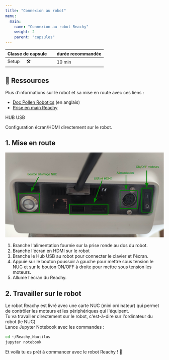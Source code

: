 ```yaml
---
title: "Connexion au robot"
menu:
  main:
    name: "Connexion au robot Reachy"
    weight: 2
    parent: "capsules"
---
```


| Classe de capsule  | &emsp; durée recommandée |
|:-------------------|:------------------|
| Setup  &emsp;  🛠️  |&emsp; 10 min      |


## 📗 Ressources

Plus d'informations sur le robot et sa mise en route avec ces liens :  
- [Doc Pollen Robotics](https://pollen-robotics.github.io/reachy-2019-docs/docs/getting-started/)  (en anglais)
- [Prise en main Reachy](https://github.com/ta18/Reachy_Nautilus/blob/main/Prise%20en%20main.md)

HUB USB 

Configuration écran/HDMI directement sur le robot. 

## 1. Mise en route 

![Dos du robot](img/back2021.png)   

1. Branche l'alimentation fournie sur la prise ronde au dos du robot.
2. Branche l'écran en HDMI sur le robot
3. Branche le Hub USB au robot pour connecter le clavier et l'écran.
4. Appuie sur le bouton poussoir à gauche pour mettre sous tension le NUC et sur le bouton ON/OFF à droite pour mettre sous tension les moteurs.
5. Allume l'écran du Reachy. 

## 2. Travailler sur le robot

Le robot Reachy est livré avec une carte NUC (mini ordinateur) qui permet de contrôler les moteurs et les périphériques qui l'équipent.   
Tu va travailler directement sur le robot, c'est-à-dire sur l'ordinateur du robot (le NUC)     
Lance Jupyter Notebook avec les commandes :    
```bash
cd ~/Reachy_Nautilus
jupyter notebook 
```

Et voilà tu es prêt à commancer avec le robot Reachy ! 🎉


